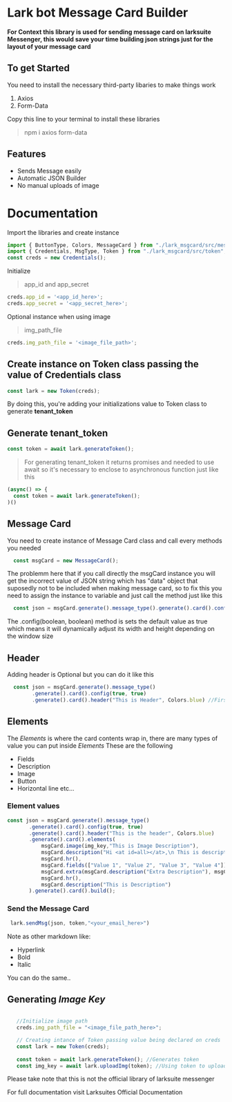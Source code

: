 # Lark bot Message Card Builder
**For Context this library is used for sending message card on larksuite Messenger, this would save your time building json strings just for the layout of your message card**

## To get Started
You need to install the necessary third-party libaries to make things work
1. Axios
2. Form-Data

Copy this line to your terminal to install these libraries
> npm i axios form-data

## Features
- Sends Message easily
- Automatic JSON Builder
- No manual uploads of image

# Documentation

Import the libraries and create instance

```js
import { ButtonType, Colors, MessageCard } from "./lark_msgcard/src/messageCard";
import { Credentials, MsgType, Token } from "./lark_msgcard/src/token";
const creds = new Credentials();
```

Initialize 
> app_id and app_secret

```js
creds.app_id = '<app_id_here>';
creds.app_secret = '<app_secret_here>';
```

Optional instance when using image

> img_path_file

```js
creds.img_path_file = '<image_file_path>';
```

## Create instance on Token class passing the value of Credentials class

```js
const lark = new Token(creds);
```
By doing this, you're adding your initializations value to Token class to generate **tenant_token**

## Generate tenant_token

```js
const token = await lark.generateToken();
```
> For generating tenant_token it returns promises and needed to use await
so it's necessary to enclose to asynchronous function just like this

```js
(async() => {
  const token = await lark.generateToken();
)()
```

## Message Card

You need to create instance of Message Card class and call every methods you needed

```js
  const msgCard = new MessageCard();
```

The problemm here that if you call directly the msgCard instance you will get
the incorrect value of JSON string which has "data" object that suposedly not
to be included when making message card, so to fix this you need to assign
the instance to variable and just call the method just like this

```js
  const json = msgCard.generate().message_type().generate().card().config(true, true)
```

The .config(boolean, boolean) method is sets the default value as true which means it will dynamically
adjust its width and height depending on the window size

## Header

Adding header is Optional but you can do it like this

```js
  const json = msgCard.generate().message_type()
        .generate().card().config(true, true)
        .generate().card().header("This is Header", Colors.blue) //First Argument is the content of your header and Second Argument represent as color
```

## Elements

The *Elements* is where the card contents wrap in, there are many types of value you can put inside *Elements*
These are the following

 - Fields
 - Description
 - Image
 - Button
 - Horizontal line
 etc...
 
 ### Element values
 
 ```js
 const json = msgCard.generate().message_type()
        .generate().card().config(true, true)
        .generate().card().header("This is the header", Colors.blue)
        .generate().card().elements(
            msgCard.image(img_key,"This is Image Description"),
            msgCard.description("Hi <at id=all></at>,\n This is description"),
            msgCard.hr(),
            msgCard.fields(["Value 1", "Value 2", "Value 3", "Value 4"]),
            msgCard.extra(msgCard.description("Extra Description"), msgCard.button("https://www.example.com", "Download", ButtonType.regular)), //Button types Regular, Danger and Primary
            msgCard.hr(),
            msgCard.description("This is Description")
        ).generate().card().build();
 ```
 
 ### Send the Message Card
 
 ```js
  lark.sendMsg(json, token,"<your_email_here>")
 ```
 
 
 Note as other markdown like:
  - Hyperlink
  - Bold
  - Italic
  
 You can do the same..
 
 ## Generating *Image Key*
 
 ```js

    //Initialize image path
    creds.img_path_file = "<image_file_path_here>";
 
    // Creating intance of Token passing value being declared on creds
    const lark = new Token(creds);
    
    const token = await lark.generateToken(); //Generates token
    const img_key = await lark.uploadImg(token); //Using token to upload image to lark server
 
 ```

Please take note that this is not the official library of larksuite messenger


For full documentation visit Larksuites Official Documentation





